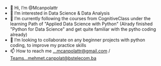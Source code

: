 - 👋 Hi, I’m @Mcanpolattr
- 👀 I’m interested in Data Science & Data Analysis
- 🌱 I’m currently following the courses from CognitiveClass under the learning Path of "Applied Data Science with Python" (Alrady finished "Python for Data Science" and get quite familiar with the pytho coding already)
- 💞️ I’m looking to collaborate on any beginner projects with python coding, to improve my practice skills
- 📫 How to reach me ...mcanpolattr@gmail.com / Teams...mehmet.canpolat@bstelecom.ba 

<!---
Mcanpolattr/Mcanpolattr is a ✨ special ✨ repository because its `README.md` (this file) appears on your GitHub profile.
You can click the Preview link to take a look at your changes.
--->
